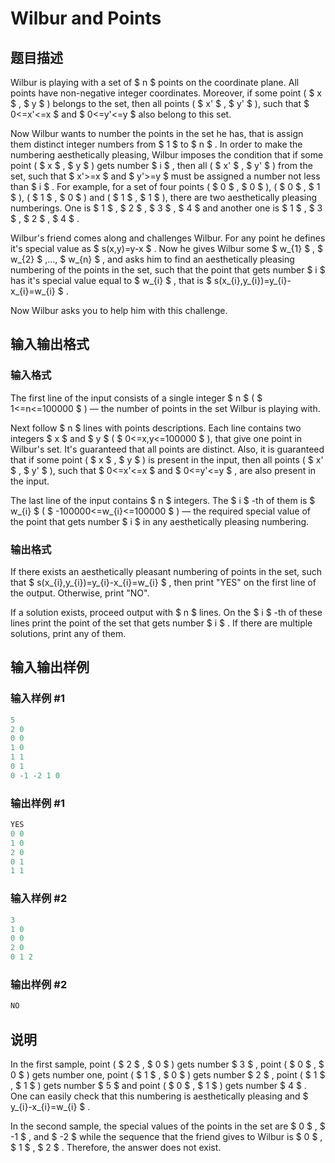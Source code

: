 # Wilbur and Points

## 题目描述

Wilbur is playing with a set of $ n $ points on the coordinate plane. All points have non-negative integer coordinates. Moreover, if some point ( $ x $ , $ y $ ) belongs to the set, then all points ( $ x' $ , $ y' $ ), such that $ 0<=x'<=x $ and $ 0<=y'<=y $ also belong to this set.

Now Wilbur wants to number the points in the set he has, that is assign them distinct integer numbers from $ 1 $ to $ n $ . In order to make the numbering aesthetically pleasing, Wilbur imposes the condition that if some point ( $ x $ , $ y $ ) gets number $ i $ , then all ( $ x' $ , $ y' $ ) from the set, such that $ x'>=x $ and $ y'>=y $ must be assigned a number not less than $ i $ . For example, for a set of four points ( $ 0 $ , $ 0 $ ), ( $ 0 $ , $ 1 $ ), ( $ 1 $ , $ 0 $ ) and ( $ 1 $ , $ 1 $ ), there are two aesthetically pleasing numberings. One is $ 1 $ , $ 2 $ , $ 3 $ , $ 4 $ and another one is $ 1 $ , $ 3 $ , $ 2 $ , $ 4 $ .

Wilbur's friend comes along and challenges Wilbur. For any point he defines it's special value as $ s(x,y)=y-x $ . Now he gives Wilbur some $ w_{1} $ , $ w_{2} $ ,..., $ w_{n} $ , and asks him to find an aesthetically pleasing numbering of the points in the set, such that the point that gets number $ i $ has it's special value equal to $ w_{i} $ , that is $ s(x_{i},y_{i})=y_{i}-x_{i}=w_{i} $ .

Now Wilbur asks you to help him with this challenge.

## 输入输出格式

### 输入格式

The first line of the input consists of a single integer $ n $ ( $ 1<=n<=100000 $ ) — the number of points in the set Wilbur is playing with.

Next follow $ n $ lines with points descriptions. Each line contains two integers $ x $ and $ y $ ( $ 0<=x,y<=100000 $ ), that give one point in Wilbur's set. It's guaranteed that all points are distinct. Also, it is guaranteed that if some point ( $ x $ , $ y $ ) is present in the input, then all points ( $ x' $ , $ y' $ ), such that $ 0<=x'<=x $ and $ 0<=y'<=y $ , are also present in the input.

The last line of the input contains $ n $ integers. The $ i $ -th of them is $ w_{i} $ ( $ -100000<=w_{i}<=100000 $ ) — the required special value of the point that gets number $ i $ in any aesthetically pleasing numbering.

### 输出格式

If there exists an aesthetically pleasant numbering of points in the set, such that $ s(x_{i},y_{i})=y_{i}-x_{i}=w_{i} $ , then print "YES" on the first line of the output. Otherwise, print "NO".

If a solution exists, proceed output with $ n $ lines. On the $ i $ -th of these lines print the point of the set that gets number $ i $ . If there are multiple solutions, print any of them.

## 输入输出样例

### 输入样例 #1

```cpp
5
2 0
0 0
1 0
1 1
0 1
0 -1 -2 1 0

```
### 输出样例 #1

```cpp
YES
0 0
1 0
2 0
0 1
1 1

```
### 输入样例 #2

```cpp
3
1 0
0 0
2 0
0 1 2

```
### 输出样例 #2

```cpp
NO

```
## 说明

In the first sample, point ( $ 2 $ , $ 0 $ ) gets number $ 3 $ , point ( $ 0 $ , $ 0 $ ) gets number one, point ( $ 1 $ , $ 0 $ ) gets number $ 2 $ , point ( $ 1 $ , $ 1 $ ) gets number $ 5 $ and point ( $ 0 $ , $ 1 $ ) gets number $ 4 $ . One can easily check that this numbering is aesthetically pleasing and $ y_{i}-x_{i}=w_{i} $ .

In the second sample, the special values of the points in the set are $ 0 $ , $ -1 $ , and $ -2 $ while the sequence that the friend gives to Wilbur is $ 0 $ , $ 1 $ , $ 2 $ . Therefore, the answer does not exist.

